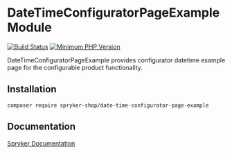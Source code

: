 # DateTimeConfiguratorPageExample Module
[![Build Status](https://travis-ci.org/spryker-shop/date-time-configurator-page-example.svg)](https://travis-ci.org/spryker-shop/date-time-configurator-page-example)
[![Minimum PHP Version](https://img.shields.io/badge/php-%3E%3D%207.3-8892BF.svg)](https://php.net/)

DateTimeConfiguratorPageExample provides configurator datetime example page for the configurable product functionality.

## Installation

```
composer require spryker-shop/date-time-configurator-page-example
```

## Documentation

[Spryker Documentation](https://academy.spryker.com/developing_with_spryker/module_guide/modules.html)
